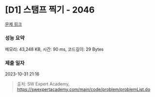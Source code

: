 # [D1] 스탬프 찍기 - 2046 

[문제 링크](https://swexpertacademy.com/main/code/problem/problemDetail.do?contestProbId=AV5QKdT6AyYDFAUq) 

### 성능 요약

메모리: 43,248 KB, 시간: 90 ms, 코드길이: 29 Bytes

### 제출 일자

2023-10-31 21:16



> 출처: SW Expert Academy, https://swexpertacademy.com/main/code/problem/problemList.do